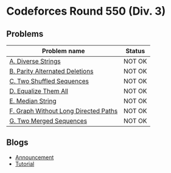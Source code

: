 # Codeforces Round 550 (Div. 3)

## Problems

|Problem name|Status|
|------------|---------|
| [A. Diverse Strings](problems/A._Diverse_Strings.md)|NOT OK|
| [B. Parity Alternated Deletions](problems/B._Parity_Alternated_Deletions.md)|NOT OK|
| [C. Two Shuffled Sequences](problems/C._Two_Shuffled_Sequences.md)|NOT OK|
| [D. Equalize Them All](problems/D._Equalize_Them_All.md)|NOT OK|
| [E. Median String](problems/E._Median_String.md)|NOT OK|
| [F. Graph Without Long Directed Paths](problems/F._Graph_Without_Long_Directed_Paths.md)|NOT OK|
| [G. Two Merged Sequences](problems/G._Two_Merged_Sequences.md)|NOT OK|
## Blogs

- [Announcement](blogs/Announcement.md)
- [Tutorial](blogs/Tutorial.md)
